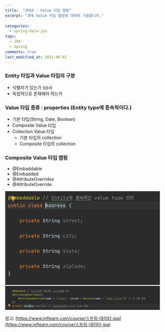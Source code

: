 ```yaml
---
title:  "JPA3 - Value 타입 맵핑"
excerpt: "JPA Value 타입 맵핑에 대하여 기술합니다."

categories:
  - spring-data-jpa
tags:
  - JPA
  - Spring
comments: true
last_modified_at: 2021-06-01
---
```

 
### Entity 타입과 Value 타입의 구분
* 식별자가 있는가 (`@Id`) 
* 독립적으로 존재해야 하는가

### Value 타입 종류 : properties (Entity type에 종속적이다.)
* 기본 타입(String, Date, Boolean)
* Composite Value 타입
* Collection Value 타입
  * 기본 타입의 collection
  * Composite 타입의 collection

### Composite Value 타입 맵핑
* @Embaddable
* @Embadded
* @AttributeOverrides
* @AttributeOverride

![1](/assets/images/Embaddable.png)
![1](/assets/images/Embadded.png)


  참고: [https://www.inflearn.com/course/스프링-데이터-jpa](https://www.inflearn.com/course/스프링-데이터-jpa)